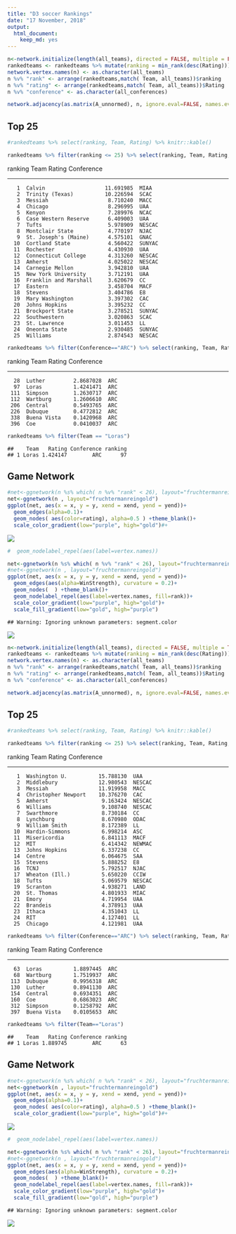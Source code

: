 ```yaml
---
title: "D3 soccer Rankings"
date: "17 November, 2018"
output: 
  html_document: 
    keep_md: yes
---
```


 








```r
n<-network.initialize(length(all_teams), directed = FALSE, multiple = FALSE)
rankedteams <- rankedteams %>% mutate(ranking = min_rank(desc(Rating)))
network.vertex.names(n) <- as.character(all_teams)
n %v% "rank" <- arrange(rankedteams,match( Team, all_teams))$ranking
n %v% "rating" <- arrange(rankedteams,match( Team, all_teams))$Rating
n %v% "conference" <- as.character(all_conferences)

network.adjacency(as.matrix(A_unnormed), n, ignore.eval=FALSE, names.eval = c("WinStrength"))
```
## Top 25

```r
#rankedteams %>% select(ranking, Team, Rating) %>% knitr::kable()

rankedteams %>% filter(ranking <= 25) %>% select(ranking, Team, Rating, Conference) %>% knitr::kable()
```



 ranking  Team                        Rating  Conference 
--------  ----------------------  ----------  -----------
       1  Calvin                   11.691985  MIAA       
       2  Trinity (Texas)          10.226594  SCAC       
       3  Messiah                   8.710240  MACC       
       4  Chicago                   8.296995  UAA        
       5  Kenyon                    7.289976  NCAC       
       6  Case Western Reserve      6.409003  UAA        
       7  Tufts                     5.978909  NESCAC     
       8  Montclair State           4.770197  NJAC       
       9  St. Joseph's (Maine)      4.575101  GNAC       
      10  Cortland State            4.560422  SUNYAC     
      11  Rochester                 4.430930  UAA        
      12  Connecticut College       4.313260  NESCAC     
      13  Amherst                   4.025022  NESCAC     
      14  Carnegie Mellon           3.942810  UAA        
      15  New York University       3.712191  UAA        
      16  Franklin and Marshall     3.620679  CC         
      17  Eastern                   3.458704  MACF       
      18  Stevens                   3.404786  E8         
      19  Mary Washington           3.397302  CAC        
      20  Johns Hopkins             3.395232  CC         
      21  Brockport State           3.278521  SUNYAC     
      22  Southwestern              3.020863  SCAC       
      23  St. Lawrence              3.011453  LL         
      24  Oneonta State             2.930485  SUNYAC     
      25  Williams                  2.874543  NESCAC     

```r
rankedteams %>% filter(Conference=="ARC") %>% select(ranking, Team, Rating, Conference) %>% knitr::kable()
```



 ranking  Team              Rating  Conference 
--------  ------------  ----------  -----------
      28  Luther         2.8687028  ARC        
      97  Loras          1.4241471  ARC        
     111  Simpson        1.2630717  ARC        
     112  Wartburg       1.2606610  ARC        
     206  Central        0.5493765  ARC        
     226  Dubuque        0.4772812  ARC        
     338  Buena Vista    0.1420968  ARC        
     396  Coe            0.0410037  ARC        

```r
rankedteams %>% filter(Team == "Loras")
```

```
##    Team   Rating Conference ranking
## 1 Loras 1.424147        ARC      97
```

## Game Network


```r
#net<-ggnetwork(n %s% which( n %v% "rank" < 26), layout="fruchtermanreingold")
net<-ggnetwork(n , layout="fruchtermanreingold")
ggplot(net, aes(x = x, y = y, xend = xend, yend = yend))+
  geom_edges(alpha=0.1)+
  geom_nodes( aes(color=rating), alpha=0.5 ) +theme_blank()+
  scale_color_gradient(low="purple", high="gold")#+
```

![](PullAndNetwork_files/figure-html/plotNetwork-1.png)<!-- -->

```r
#  geom_nodelabel_repel(aes(label=vertex.names))
```


```r
net<-ggnetwork(n %s% which( n %v% "rank" < 26), layout="fruchtermanreingold")
#net<-ggnetwork(n , layout="fruchtermanreingold")
ggplot(net, aes(x = x, y = y, xend = xend, yend = yend))+
  geom_edges(aes(alpha=WinStrength), curvature = 0.2)+
  geom_nodes(  ) +theme_blank()+
  geom_nodelabel_repel(aes(label=vertex.names, fill=rank))+
  scale_color_gradient(low="purple", high="gold")+
  scale_fill_gradient(low="gold", high="purple")
```

```
## Warning: Ignoring unknown parameters: segment.color
```

![](PullAndNetwork_files/figure-html/plottop25Men-1.png)<!-- -->






```r
n<-network.initialize(length(all_teams), directed = FALSE, multiple = TRUE)
rankedteams <- rankedteams %>% mutate(ranking = min_rank(desc(Rating)))
network.vertex.names(n) <- as.character(all_teams)
n %v% "rank" <- arrange(rankedteams,match( Team, all_teams))$ranking
n %v% "rating" <- arrange(rankedteams,match( Team, all_teams))$Rating
n %v% "conference" <- as.character(all_conferences)

network.adjacency(as.matrix(A_unnormed), n, ignore.eval=FALSE, names.eval = c("WinStrength"))
```
## Top 25


```r
#rankedteams %>% select(ranking, Team, Rating) %>% knitr::kable()

rankedteams %>% filter(ranking <= 25) %>% select(ranking, Team, Rating, Conference) %>% knitr::kable()
```



 ranking  Team                      Rating  Conference 
--------  --------------------  ----------  -----------
       1  Washington U.          15.788130  UAA        
       2  Middlebury             12.980543  NESCAC     
       3  Messiah                11.919958  MACC       
       4  Christopher Newport    10.376270  CAC        
       5  Amherst                 9.163424  NESCAC     
       6  Williams                9.108740  NESCAC     
       7  Swarthmore              8.730184  CC         
       8  Lynchburg               8.670980  ODAC       
       9  William Smith           8.172389  LL         
      10  Hardin-Simmons          6.998214  ASC        
      11  Misericordia            6.841113  MACF       
      12  MIT                     6.414342  NEWMAC     
      13  Johns Hopkins           6.337238  CC         
      14  Centre                  6.064675  SAA        
      15  Stevens                 5.888252  E8         
      16  TCNJ                    5.792517  NJAC       
      17  Wheaton (Ill.)          5.650220  CCIW       
      18  Tufts                   5.069579  NESCAC     
      19  Scranton                4.938271  LAND       
      20  St. Thomas              4.801933  MIAC       
      21  Emory                   4.719954  UAA        
      22  Brandeis                4.378913  UAA        
      23  Ithaca                  4.351043  LL         
      24  RIT                     4.127401  LL         
      25  Chicago                 4.121981  UAA        

```r
rankedteams %>% filter(Conference=="ARC") %>% select(ranking, Team, Rating, Conference) %>% knitr::kable()
```



 ranking  Team              Rating  Conference 
--------  ------------  ----------  -----------
      63  Loras          1.8897445  ARC        
      68  Wartburg       1.7519937  ARC        
     113  Dubuque        0.9956318  ARC        
     130  Luther         0.8941130  ARC        
     154  Central        0.6934351  ARC        
     160  Coe            0.6863023  ARC        
     312  Simpson        0.1258792  ARC        
     397  Buena Vista    0.0105653  ARC        

```r
rankedteams %>% filter(Team=="Loras")
```

```
##    Team   Rating Conference ranking
## 1 Loras 1.889745        ARC      63
```

## Game Network


```r
#net<-ggnetwork(n %s% which( n %v% "rank" < 26), layout="fruchtermanreingold")
net<-ggnetwork(n , layout="fruchtermanreingold")
ggplot(net, aes(x = x, y = y, xend = xend, yend = yend))+
  geom_edges(alpha=0.1)+
  geom_nodes( aes(color=rating), alpha=0.5 ) +theme_blank()+
  scale_color_gradient(low="purple", high="gold")#+
```

![](PullAndNetwork_files/figure-html/plotNetworkWomen-1.png)<!-- -->

```r
#  geom_nodelabel_repel(aes(label=vertex.names))
```




```r
net<-ggnetwork(n %s% which( n %v% "rank" < 26), layout="fruchtermanreingold")
#net<-ggnetwork(n , layout="fruchtermanreingold")
ggplot(net, aes(x = x, y = y, xend = xend, yend = yend))+
  geom_edges(aes(alpha=WinStrength), curvature = 0.2)+
  geom_nodes(  ) +theme_blank()+
  geom_nodelabel_repel(aes(label=vertex.names, fill=rank))+
  scale_color_gradient(low="purple", high="gold")+
  scale_fill_gradient(low="gold", high="purple")
```

```
## Warning: Ignoring unknown parameters: segment.color
```

![](PullAndNetwork_files/figure-html/plottop25Women-1.png)<!-- -->
